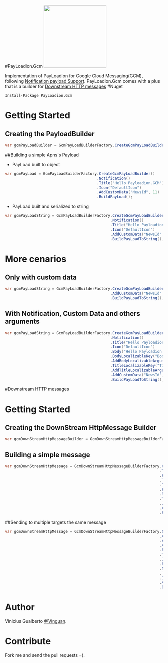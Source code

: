 
#PayLoadion.Gcm 
<img src="https://raw.githubusercontent.com/vinguan/payloadion/master/Project%20Icons/PayLoadion.Gcm/payloadion_google.png" width="200">

Implementation of PayLoadion for Google Cloud Messaging(GCM), following [Notification payload Support](https://developers.google.com/cloud-messaging/http-server-ref#table2). PayLoadion.Gcm comes with a plus that is a 
builder for [Downstream HTTP messages](https://developers.google.com/cloud-messaging/http-server-ref#table1)
#Nuget
```
Install-Package PayLoadion.Gcm
```
# Getting Started
## Creating the PayloadBuilder
```csharp
var gcmPayLoadBuilder = GcmPayLoadBuilderFactory.CreateGcmPayLoadBuilder();
```
##Building a simple Apns's Payload

* PayLoad built to object
```csharp
var gcmPayLoad = GcmPayLoadBuilderFactory.CreateGcmPayLoadBuilder()
                                         .Notification()
                                         .Title("Hello Payloadion.GCM")
                                         .Icon("DefaultIcon")
                                         .AddCustomData("NewsId", 11)
                                         .BuildPayLoad();
```
* PayLoad built and serialized to string
```csharp
var gcmPayLoadString = GcmPayLoadBuilderFactory.CreateGcmPayLoadBuilder()
                                               .Notification()
                                               .Title("Hello Payloadion.GCM")
                                               .Icon("DefaultIcon")
                                               .AddCustomData("NewsId", 11)
                                               .BuildPayLoadToString();
```
# More cenarios
## Only with custom data 
```csharp
var gcmPayLoadString = GcmPayLoadBuilderFactory.CreateGcmPayLoadBuilder()
                                               .AddCustomData("NewsId", 11)
                                               .BuildPayLoadToString();
```

## With Notification, Custom Data and others arguments
```csharp
var gcmPayLoadString = GcmPayLoadBuilderFactory.CreateGcmPayLoadBuilder()
                                               .Notification()
                                               .Title("Hello Payloadion.GCM")
                                               .Icon("DefaultIcon")
                                               .Body("Hello Payloadion.GCM Body")
                                               .BodyLocalizableKey("BodyLocKey")
                                               .AddBodyLocalizableArgument("2")
                                               .TitleLocalizableKey("TitleLocKey")
                                               .AddTitleLocalizableArgument("1")
                                               .AddCustomData("NewsId", 11)
                                               .BuildPayLoadToString();
```
#Downstream HTTP messages
# Getting Started
## Creating the DownStream HttpMessage Builder
```csharp
var gcmDownStreamHttpMessageBuilder = GcmDownStreamHttpMessageBuilderFactory.CreateGcmDownStreamHttpMessageBuilder();
```
## Building a simple message
```csharp
var gcmDownStreamHttpMessage = GcmDownStreamHttpMessageBuilderFactory.CreateGcmDownStreamHttpMessageBuilder()
                                                                     .ToDevice("123")
                                                                     .Priority(GcmPriorityEnum.Normal)
                                                                     .TimeToLiveUntil(DateTimeOffset.Now.AddMonths(1))
                                                                     .IsDryRun(true)
                                                                     .PayLoad()
                                                                     .Notification()
                                                                     .Title("Hello Payloadion.GCM")
                                                                     .Icon("DefaultIcon")
                                                                     .AddCustomData("NewsId", 11)
                                                                     .BuildGcmDownStreamHttpMessageToJson(true);
```
##Sending to multiple targets the same message
```csharp
var gcmDownStreamHttpMessage = GcmDownStreamHttpMessageBuilderFactory.CreateGcmDownStreamHttpMessageBuilder()
                                                                     .AddDeviceId("GcmDeviceUniqueId1")
                                                                     .AddDeviceId("GcmDeviceUniqueId2")
                                                                     .AddDeviceId("GcmDeviceUniqueId3")
                                                                     .Priority(GcmPriorityEnum.Normal)
                                                                     .TimeToLiveUntil(DateTimeOffset.Now.AddMonths(1))
                                                                     .IsDryRun(true)
                                                                     .PayLoad()
                                                                     .Notification()
                                                                     .Title("Hello Payloadion.GCM")
                                                                     .Icon("DefaultIcon")
                                                                     .AddCustomData("NewsId", 11)
                                                                     .BuildGcmDownStreamHttpMessageToJson(true);
```

# Author
Vinicius Gualberto [@Vinguan](http://twitter.com/vinguan).

# Contribute
Fork me and send the pull requests =).
